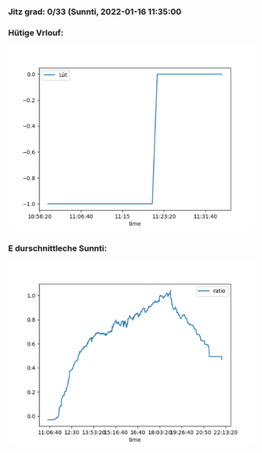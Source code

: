 ### Jitz grad: 0/33 (Sunnti, 2022-01-16 11:35:00

### Hütige Vrlouf:
![Graph](Today.png)

### E durschnittleche Sunnti:
![Graph](Sunnti.png)